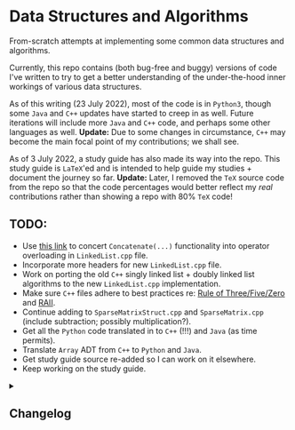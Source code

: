 # Data Structures and Algorithms
From-scratch attempts at implementing some common data structures and algorithms.
 
Currently, this repo contains (both bug-free and buggy) versions of code I've written to try to get a better understanding of the under-the-hood inner workings of various data structures. 
 
As of this writing (23 July 2022), most of the code is in `Python3`, though some `Java` and `C++` updates have started to creep in as well. Future iterations will include more `Java` and `C++` code, and perhaps some other languages as well. **Update:** Due to some changes in circumstance, `C++` may become the main focal point of my contributions; we shall see.

As of 3 July 2022, a study guide has also made its way into the repo. This study guide is `LaTeX`'ed and is intended to help guide my studies + document the journey so far. **Update:** Later, I removed the `TeX` source code from the repo so that the code percentages would better reflect my _real_ contributions rather than showing a repo with 80% `TeX` code!

## TODO:
 * Use [this link](https://stackoverflow.com/questions/68055899/concatenating-two-linked-lists-using-operator-overloading-c) to concert `Concatenate(...)` functionality into operator overloading in `LinkedList.cpp` file.
 * Incorporate more headers for new `LinkedList.cpp` file.
 * Work on porting the old `C++` singly linked list + doubly linked list algorithms to the new `LinkedList.cpp` implementation.
 * Make sure `C++` files adhere to best practices re: [Rule of Three/Five/Zero](https://en.cppreference.com/w/cpp/language/rule_of_three) and [RAII](https://en.cppreference.com/w/cpp/language/raii). 
 * Continue adding to `SparseMatrixStruct.cpp` and `SparseMatrix.cpp` (include subtraction; possibly multiplication?).
 * Get all the `Python` code translated in to `C++` (!!!) and `Java` (as time permits).
 * Translate `Array` ADT from `C++` to `Python` and `Java`.
 * Get study guide source re-added so I can work on it elsewhere.
 * Keep working on the study guide.

<details>
<summary><h2>Changelog</h2></summary>
<h3>9 Jun 2023</h3>
<ol>
    <li>In <code>LinkedList.cpp</code>: Added <code>Append(...)</code> functionality, which should have been here a long time ago.</li>
    <li>After much back-and-forth, added <code>Concatenate(...)</code> functionality. Later, this will come in the form of an overloaded operator.</li>
    <li>Later, refactored (old) <code>Concatenate(...)</code> into (renamed) <code>Join(...)</code> and (new) (<code>void</code>) <code>Concatenate(...)</code>.</li>
</ol>
<h3>8 Jun 2023</h3>
<ol>
    <li>In <code>LinkedList.cpp</code>: Added new example + <code>SortedQ()</code>.</li>
    <li>Later, added <code>DeleteDuplicates()</code> in <code>LinkedList.cpp</code>.</li>
    <li>Eventually, swapped order of parameters for <code>Insert(...)</code> to better match what happens in the <code>Array</code> ADT.</li>
    <li>Added <code>Reverse()</code> functionality to <code>LinkedList.cpp</code>.</li>
    <li>From home: Renamed <code>/Okay/</code> to <code>/Working/</code>.</li>
</ol>
<h3>7 Jun 2023</h3>
<ol>
    <li>Added <code>Display()</code> to <code>LinkedList.cpp</code>.</li>
    <li>Later, added <code>Length()</code>, <code>Sum()</code>, <code>Min()</code>, and <code>Max()</code> to <code>LinkedList.cpp</code>.</li>
    <li>Added <code>Insert(...)</code> to <code>LinkedList.cpp</code>.</li>
    <li>Later, added <code>Delete(...)</code> to <code>LinkedList.cpp</code>, and later, made a small edit to <code>Delete(...)</code>.</li>
    <li>At home, moved <code>CPP/SinglyLinkedList/</code> and <code>CPP/DoublyLinkedList</code> to <code>/Obsolete/CPP/</code> per inclusion of new <code>/LinkedList/</code> files.</li>
</ol>
<h3>6 Jun 2023</h3>
<ol>
    <li>Changed <code>LinkedList.cpp</code> to have <code>head</code> as a pointer + percolated the associated method changes throughout.</li>
    <li>Changed the name of old-<code>LinkedList.cpp</code> file to <code>LinkedListLegacy.cpp</code>.
</ol>
<h3>31 May 2023</h3>
<ol>
    <li>Initial commit of <code>Node.h</code> and <code>LinkedList.cpp</code>; the particulars of this were written last week but uncommitted.</li>
</ol>
<h3>26 May 2023</h3>
<ol>
    <li>Updated the study guide.</li>
</ol>
<h3>24 May 2023</h3>
<ol>
    <li>Initial commit of <code>SparseMatrix.h</code> and <code>SparseMatrixNew</code>, featuring hard-coded <code>int</code>-type data <code>Element.x</code>. I'm still trying to figure out the intricacies of the templating for non-integer types.</li>
    <li>Later, deleted those two files to try to figure out stuff.</li>
    <li>After much work + help on Stack Overflow: Got <code>SparseMatrix.cpp</code> to work with generics / templating. I'm an idiot for not considering forward-declaration as a solution sooner; forward-declaration literally solved one of my <code>Array.h</code> problems the other day!</li>
    <li>Split <code>SparseMatrix.cpp</code> into <code>Element.h</code> and <code>SparseMatrix.h</code>.</li>
</ol>
<h3>23 May 2023</h3>
<ol>
    <li>Initial commit of <code>SparseMatrixStruct.cpp</code>.</li>
    <li>Later, added <code>Add()</code> functionality to <code>SparseMatrixStruct.cpp</code>.</li>
    <li>Uploaded initial commit of <code>SparseMatrix.cpp</code>, which uses <code>class</code>es instead of <code>struct</code>s.</li>
    <li>Later: Swapped <code>Read()</code> and <code>Display()</code> for overloaded <code>cin</code> and <code>cout</code>.</li>
    <li>Even later: Implemented old <code>Add()</code> as custom <code>SparseMatrix::operator+</code> operator.</li>
</ol>
<h3>22 May 2023</h3>
<ol>
    <li>In <code>LowerTriangularMatrix.cpp</code>: Revamped loops to start at <code>i=1</code> and <code>j=1</code>.</li>
    <li>Later, initial commit of <code>UpperTriangularMatrix.h</code> and <code>UpperTriangularMatrix.cpp</code> using row-major mapping.</li>
    <li>Used <code>LowerTriangularMatrix*</code> to build initial commit of <code>SymmetricMatrix*</code>---and later, <code>TridiagonalMatrix*</code>---files.</li>
    <li>Fixed bug in <code>ShortPrint()</code> for <code>SymmetricMatrix.cpp</code>.</li>
    <li>Later, fixed indexing bug in <code>TridiagonalMatrix.cpp</code> and fixed typo in <code>README</code>.</li>
    <li>Even later: Initial commit of <code>ToeplitzMatrix.h</code> and <code>ToeplitzMatrix.cpp</code>.</li>
</ol>
<h3>18 May 2023</h3>
<ol>
    <li>Added destructor to Array ADT in <code>C++</code>.</li>
    <li>Created <code>CPP/Matrices</code> directory + added initial commit of <code>DiagonalMatrix</code> files (<code>.cpp</code> and <code>.h</code>).</li>
    <li>Later, created <code>C++</code> files <code>LowerTriangularMatrix.h</code> and <code>LowerTriangularMatrix.cpp</code> using row-major mapping.</li>
    <li>Improved commenting in <code>Array.h</code>, <code>DiagonalMatrix.cpp</code>, and <code>LowerTriangularMatrix.cpp</code>.
    <li>Added a driver to <code>LowerTriangularMatrix.cpp</code> to allow for entering a whole matrix all at once.</li>
</ol>
<h3>16 May 2023</h3>
<ol>
    <li>In <code>C++</code> Array ADT: Added Setters, in part to allow the <code>public</code> <code>T* A</code> to become private.</li>
    <li>Later, declared <code>Union2</code> as a <code>friend</code> function to allow access to private member variables.</li>
    <li>Added better commenting to show the breakdown of functions throughout code.</li>
    <li>Later, moved legacy functions to <code>ArrayLegacy.cpp</code> and renamed <code>Union2</code> and <code>Union3</code> both as <code>Union</code>.</li>
    <li>Also: Implemented <code>friend</code> versions of <code>Intersection</code> and <code>Complement</code>.</li>
    <li>Later still: Changed a number of dereferencing operations to <code>-></code>s.</li>
    <li>Also, added <code>Intersection</code>, <code>Complement</code> member functions.</li>
</ol> 
<h3>15 May 2023</h3>
<ol>
    <li>In <code>C++</code> Array ADT: Added functionality for <code>Intersection</code> and <code>Complement</code>.</li>
    <li>Later, simplified <code>Intersection</code> algorithm and changed the existing algorithm to <code>LegacyIntersection</code> for posterity.</li>
    <li>Eventually figured out a non-<code>Void</code> version of <code>Union</code> in <code>C++</code> Array ADT. This will be fleshed out more soon.</li>
    <li>Mimicked non-member <code>Union2</code> code into member function <code>Union3</code>.</li>
</ol> 
<h3>12 May 2023</h3>
<ol>
    <li>Made some small code tweaks to the Array ADT in <code>C++</code>, and later, added support for <code>Contains</code> and <code>(Unsorted) Union</code>.</li>
</ol> 
<h3>11 May 2023</h3>
<ol>
    <li>To Array ADT in <code>C++</code>: Added <code>Get</code>, <code>Set</code>, <code>Sum</code>, <code>Avg</code>, <code>Max</code>, and <code>Min</code>.</li>
    <li>Later, rewrote some code in a clearer manner + deleted some commented-out code in <code>C++</code> Array ADT.</li>
    <li>In Array ADT <code>C++</code> files: Added <code>Reverse</code>, <code>LeftShift</code>, <code>LeftRotate</code>, <code>RightShift</code>, <code>RightRotate</code>.</li>
    <li>Added functionality in Array ADT for <code>SortedInsert</code>, <code>IsSorted</code>, and <code>PosNegSwap</code>.</li>
    <li>Later, improved incapsulation in Array ADT by making member vars private + adding getters.</li>
</ol> 
<h3>10 May 2023</h3>
<ol>    
    <li>Committed initial version of Array ADT in <code>C++</code> (both <code>.cpp</code> and <code>.h</code> files).</li>
    <li>Later, fixed up some pointer-related things in Array ADT.</li>
</ol> 
<h3>19 Aug 2022</h3>
<ol>
    <li>Made some small edits to linked list in <code>C++</code></li>
    <li>Completed doubly linked list in <code>C++</code> with generics.</li>
</ol>
<h3>14 Aug 2022</h3>
<ol>
    <li>Completed singly linked list in <code>C++</code> with generics.</li>
    <li>Learned more about pointers, but still need additional refresher.</li>
</ol>
<h3>12 Aug 2022</h3>
<ol>
    <li>Started working on singly linked lists in <code>C++</code>.</li>
    <li>In so doing, realized I have <b>a lot</b> to (re-)learn (for the 17th time) about pointers.</li>
</ol>
<h3>10 Aug 2022</h3>
<ol>
    <li>Got a 0<sup>th</sup> draft of hash sets working in <code>C++</code>. To get this working, I had to abandon my aspirations for generic types and just stick with integers. Generic types will come soon! ::crosses fingers::</li>
    <li>Later, added <b>working</b>(!!!) generics to <code>C++</code> hash sets.</li>
    <li>Also, removed references to <code>this->*</code>, as that doesn't appear to be very <code>C++</code>-like? :shrug:</li>
</ol>
<h3>23 Jul 2022</h3>
<ol>
    <li>Decided to try my hand at hash sets in <code>C++</code> after having not written <code>C++</code> code in 15 years. It did <b>not</b> go well!</li>
    <li>Made some small tweaks to the <code>Java</code> Hash Map file.</li>
    <li>Edited the README and the .gitignore files.</li>
    <li>Later, removed some of the <code>Python</code> test code so the GitHub calculator thing gets the language percentages more accurate.</li>
</ol>
<h3>16 Jul 2022</h3>
<ol>
    <li>Filled in the <code>Stacks and Queues</code> section of the study guide.</li>
    <li>Also, added in the <code>Stack</code> and <code>Queue</code> rows of the first-page complexity table.
</ol>
<h3>12 Jul 2022</h3>
<ol>
    <li>Made a few small edits to the study guide.</li>
    <li>Also, added a section for <code>Stacks and Queues</code> + filled in the subsections a bit before bedtime.</li>
</ol>
<h3>9 Jul 2022</h3>
<ol>
    <li>Made some complexity-related edits to the study guide.</li>
</ol>
<h3>8 Jul 2022</h3>
<ol>
    <li>Renamed the repo to include common algorithms. Will ultimately restructure the directories as well.</li>
    <li>Later, restructured all subdirectories.</li>
    <li><p>Much later, wrote + uploaded initial versions of <code>SelectionSort</code> for both <code>Python3</code> and <code>Java</code>.</p>
    <p>Both versions include the algorithm, as well as a <code>SelectionSortAnalysis</code> method/function which shows how the number of steps grows as the size of the input array doubles.</p>
    <p>What I <i>reallllllly</i> want to show is how time increases, not code count. I'll do some digging into that soon and try to implement ASAP.</p></li>
    <li>Much later still, updated the study guide pretty heavily, including uses of newly-included images and a new <text>.gitignore</text> file.</li>
</ol>
<h3>7 Jul 2022</h3>
<ol>
    <li>Big changes to the study guide, including:
    <ul>
        <li><i>Data Structures</i> and <i>Search Algorithms</i> main sections.</li>
        <li>A full-populated and linked search algorithm complexity table.
        <li>A fully-written section on <b>Selection Sort</b> (plus a lot of dummy text for other sort algorithms).</li>
    </ul>
</ol>
<h3>6 Jul 2022</h3>
<ol>
    <li>First upload of a Java version (<code>HashSet</code>) plus a general restructuring of directory structure + a revamped <code>.gitignore</code> file.</li>
</ol>
<h3>4 Jul 2022</h3>
<ol>
    <li>I added some details to the study guide, and implemented BFS to the <code>BST.py</code> file. Next up, I plan to implement some deletion methods, and possibly to adapt some BST-implemented methods to code a less-specific brand of tree.</li>
</ol>
<h3>3 Jul 2022</h3>
<ol>
    <li>I'm keeping a study guide to go along with my explorations into these data structures/algorithms. I decided it was a good idea to upload the related .tex, .sty, and .pdf files.</li>
    <li>Later, added BST information to both <code>Okay</code> directory (in Python3) and study guide.
</ol>
<h3>27 Jun 2022</h3>
<ol>
    <li>1. Used some snippets from <a href = "https://stackoverflow.com/questions/68974018/insert-at-index-in-linked-list">this answer</a> to prototype a redo of SinglyLinkedList. This code + the code in the accepted comment contained >= 2 very serious bugs and needed quite a bit of plussing up, so I did that plus thoroughly documented everything before **finally** reaching the level of "accepted LeetCode answer."</li>
</ol>
<h3>26 Jun 2022</h3>
<ol>
<li>Initial upload.</li>
<li>Later, updated the README.md file to its current state.</li>
<li>Approximately 22 hours later, attempted to use <a href = "https://www.geeksforgeeks.org/data-structures/linked-list/">the GeeksForGeeks solution</a> as an inspiration for a new implementation of SinglyLinkedList, only to find that this one times out on <a href = "https://leetcode.com/explore/learn/card/linked-list/209/singly-linked-list/1290/">LeetCode</a>. I think my best plan of action moving forward will be to try a whole new implementation; I have some ideas!</li>
</ol>
</details>
